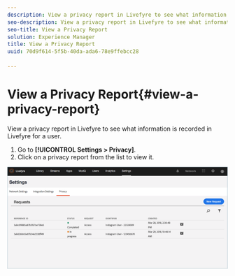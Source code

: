 ```yaml
---
description: View a privacy report in Livefyre to see what information is recorded in Livefyre for a user.
seo-description: View a privacy report in Livefyre to see what information is recorded in Livefyre for a user.
seo-title: View a Privacy Report
solution: Experience Manager
title: View a Privacy Report
uuid: 70d9f614-5f5b-40da-ada6-78e9ffebcc28

---
```


# View a Privacy Report{#view-a-privacy-report}

View a privacy report in Livefyre to see what information is recorded in Livefyre for a user.

1. Go to **[!UICONTROL Settings > Privacy]**.
1. Click on a privacy report from the list to view it.

![](assets/privacypage5.png)

